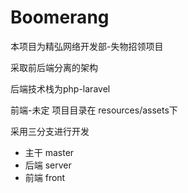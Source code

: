 # Boomerang

本项目为精弘网络开发部-失物招领项目

采取前后端分离的架构

后端技术栈为php-laravel

前端-未定 项目目录在 resources/assets下

采用三分支进行开发

- 主干 master
- 后端 server
- 前端 front